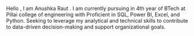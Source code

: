 Hello , I am Anushka Raut . I am currently pursuing in 4th year of BTech at Pillai college of engineering with Proficient in SQL, Power BI, Excel, and Python. Seeking to leverage my analytical and technical skills to contribute to data-driven decision-making and support organizational goals.

